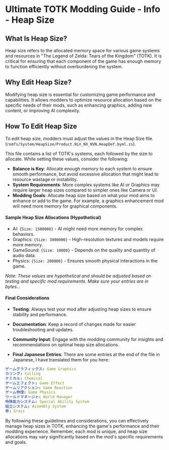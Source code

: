 # Ultimate TOTK Modding Guide - Info - Heap Size

## What Is Heap Size?
Heap size refers to the allocated memory space for various game systems and resources in "The Legend of Zelda: Tears of the Kingdom" (TOTK). It is critical for ensuring that each component of the game has enough memory to function efficiently without overburdening the system.

## Why Edit Heap Size?
Modifying heap size is essential for customizing game performance and capabilities. It allows modders to optimize resource allocation based on the specific needs of their mods, such as enhancing graphics, adding new content, or improving AI complexity.

## How To Edit Heap Size
To edit heap size, modders must adjust the values in the Heap Size file. (`romfs/System/HeapSize/Product.Nin_NX_NVN.HeapDef.byml.zs`).

This file contains a list of TOTK's systems, each followed by the size to allocate. While setting these values, consider the following:

- **Balance is Key**: Allocate enough memory to each system to ensure smooth performance, but avoid excessive allocation that might lead to resource wastage or instability.
- **System Requirements**: More complex systems like AI or Graphics may require larger heap sizes compared to simpler ones like Camera or UI.
- **Modding Goals**: Allocate heap size based on what your mod aims to enhance or add to the game. For example, a graphics enhancement mod will need more memory for graphical components.

#### Sample Heap Size Allocations (Hypothetical)
- AI: `{Size: 1500000}` - AI might need more memory for complex behaviors.
- Graphics: `{Size: 3000000}` - High-resolution textures and models require more memory.
- GameSound: `{Size: 10000}` - Depends on the quality and quantity of audio data.
- Physics: `{Size: 200000}` - Ensures smooth physical interactions in the game.

*Note: These values are hypothetical and should be adjusted based on testing and specific mod requirements. Make sure your entries are in bytes...*

#### Final Considerations
- **Testing**: Always test your mod after adjusting heap sizes to ensure stability and performance.
- **Documentation**: Keep a record of changes made for easier troubleshooting and updates.
- **Community Input**: Engage with the modding community for insights and recommendations on optimal heap size allocations.

- **Final Japanese Entries**: There are some entries at the end of the file in Japanese, I have translated them for you here:
```yaml
ゲームグラフィックス: Game Graphics
カリング: Culling
ケミカル: Chemical
ゲームエフェクト: Game Effect
ゲームリアクション: Game Reaction
ゲーム物理: Game Physics
ワールドマネージャ: World Manager
特殊能力システム: Special Ability System
組立システム: Assembly System
草: Grass
```

By following these guidelines and considerations, you can effectively manage heap sizes in TOTK, enhancing the game's performance and their modding experience. Remember, each mod is unique, and heap size allocations may vary significantly based on the mod's specific requirements and goals.
